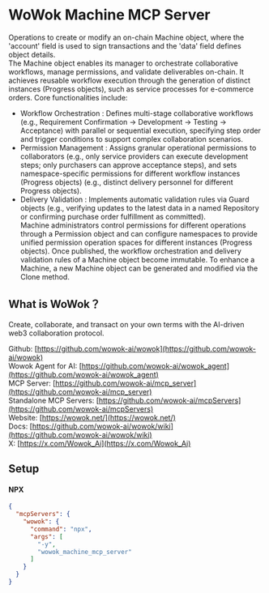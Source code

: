# WoWok Machine MCP Server
Operations to create or modify an on-chain Machine object, where the 'account' field is used to sign transactions and the 'data' field defines object details.    
The Machine object enables its manager to orchestrate collaborative workflows, manage permissions, and validate deliverables on-chain. It achieves reusable workflow execution through the generation of distinct instances (Progress objects), such as service processes for e-commerce orders. Core functionalities include:
  - Workflow Orchestration : Defines multi-stage collaborative workflows (e.g., Requirement Confirmation → Development → Testing → Acceptance) with parallel or sequential execution, specifying step order and trigger conditions to support complex collaboration scenarios.
  - Permission Management : Assigns granular operational permissions to collaborators (e.g., only service providers can execute development steps; only purchasers can approve acceptance steps), and sets namespace-specific permissions for different workflow instances (Progress objects) (e.g., distinct delivery personnel for different Progress objects).
  - Delivery Validation : Implements automatic validation rules via Guard objects (e.g., verifying updates to the latest data in a named Repository or confirming purchase order fulfillment as committed).      
Machine administrators control permissions for different operations through a Permission object and can configure namespaces to provide unified permission operation spaces for different instances (Progress objects). 
Once published, the workflow orchestration and delivery validation rules of a Machine object become immutable. To enhance a Machine, a new Machine object can be generated and modified via the Clone method.

## What is WoWok？
Create, collaborate, and transact on your own terms with the AI-driven web3 collaboration protocol.

Github: [https://github.com/wowok-ai/wowok](https://github.com/wowok-ai/wowok)   
Wowok Agent for AI: [https://github.com/wowok-ai/wowok_agent](https://github.com/wowok-ai/wowok_agent)   
MCP Server: [https://github.com/wowok-ai/mcp_server](https://github.com/wowok-ai/mcp_server)   
Standalone MCP Servers: [https://github.com/wowok-ai/mcpServers](https://github.com/wowok-ai/mcpServers)   
Website: [https://wowok.net/](https://wowok.net/)   
Docs: [https://github.com/wowok-ai/wowok/wiki](https://github.com/wowok-ai/wowok/wiki)   
X: [https://x.com/Wowok_Ai](https://x.com/Wowok_Ai)


## Setup   
#### NPX   
```json
{
  "mcpServers": {
    "wowok": {
      "command": "npx",
      "args": [
        "-y",
        "wowok_machine_mcp_server"
      ]
    }
  }
}
```